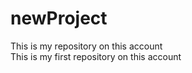 # newProject
This is my repository on this account
<br>
This is my first repository on this account
